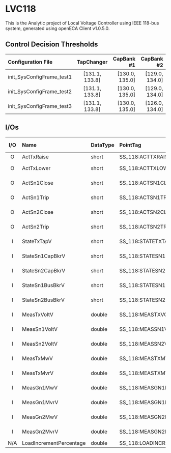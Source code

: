 # LVC118
This is the Analytic project of Local Voltage Controller using IEEE 118-bus system, generated using 
openECA Client v1.0.5.0.



## Control Decision Thresholds

| Configuration File  | TapChanger | CapBank #1 | CapBank #2 | 
| :------------------ | :--------: | ----: | ----: |
| init_SysConfigFrame_test1 | [131.1, 133.8] | [130.0, 135.0] | [129.0, 134.0] |
| init_SysConfigFrame_test2 | [131.1, 133.8] | [130.0, 135.0] | [129.0, 134.0] |
| init_SysConfigFrame_test3 | [131.1, 133.8] | [130.0, 135.0] | [126.0, 134.0] |


## I/Os
| I/O | Name | DataType | PointTag | SignalType | SignalReference | ID (Assigned) |
| :-: | :--- | :------- | :------- | :--------: | :-------------- | :------------ |
| O | ActTxRaise      | short  | SS_118:ACTTXRAISE      | DIGI | SS118-ACTXRAISE   | PPA:42 |
| O | ActTxLower      | short  | SS_118:ACTTXLOWER      | DIGI | SS118-ACTTXLOWER  | PPA:43 |
| O | ActSn1Close     | short  | SS_118:ACTSN1CLOSE     | DIGI | SS118-ACTSN1CLOSE | PPA:44 |
| O | ActSn1Trip      | short  | SS_118:ACTSN1TRIP      | DIGI | SS118-ACTSN1TRIP  | PPA:45 |
| O | ActSn2Close     | short  | SS_118:ACTSN2CLOSE     | DIGI | SS118-ACTSN2CLOSE | PPA:46 |
| O | ActSn2Trip      | short  | SS_118:ACTSN2TRIP      | DIGI | SS118-ACTSN2TRIP  | PPA:47 |
| I | StateTxTapV     | short  | SS_118:STATETXTAPV     | DIGI | SS118-STATETXTAPV | PPA:48 |
| I | StateSn1CapBkrV | short  | SS_118:STATESN1CAPBKRV | DIGI | SS118-STATESN1CAPBKRV | PPA:49 |
| I | StateSn2CapBkrV | short  | SS_118:STATESN2CAPBKRV | DIGI | SS118-STATESN2CAPBKRV | PPA:50 |
| I | StateSn1BusBkrV | short  | SS_118:STATESN1BUSBKRV | DIGI | SS118-STATESN1BUSBKRV | PPA:51 |
| I | StateSn2BusBkrV | short  | SS_118:STATESN2BUSBKRV | DIGI | SS118-STATESN2BUSBKRV | PPA:52 |
| I | MeasTxVoltV     | double | SS_118:MEASTXVOLTV     | VPHM | SS118-MEASTXVOLTV  | PPA:53 |
| I | MeasSn1VoltV    | double | SS_118:MEASSN1VOLTV    | VPHM | SS118-MEASSN1VOLTV | PPA:54 |
| I | MeasSn2VoltV    | double | SS_118:MEASSN2VOLTV    | VPHM | SS118-MEASSN2VOLTV | PPA:55 |
| I | MeasTxMwV       | double | SS_118:MEASTXMWV       | CALC | SS118-MEASTXMWV    | PPA:56 |
| I | MeasTxMvrV      | double | SS_118:MEASTXMVRV      | CALC | SS118-MEASTXMVRV   | PPA:57 |
| I | MeasGn1MwV      | double | SS_118:MEASGN1MWV      | CALC | SS118-MEASGN1MWV   | PPA:58 |
| I | MeasGn1MvrV     | double | SS_118:MEASGN1MVRV     | CALC | SS118-MEASGN1MVRV  | PPA:59 |
| I | MeasGn2MwV      | double | SS_118:MEASGN2MWV      | CALC | SS118-MEASGN2MWV   | PPA:60 |
| I | MeasGn2MvrV     | double | SS_118:MEASGN2MVRV     | CALC | SS118-MEASGN2MVRV  | PPA:61 |
| N/A | LoadIncrementPercentage | double | SS_118:LOADINCRE | DIGI | SS118-LOADINCRE | PPA:41 |



